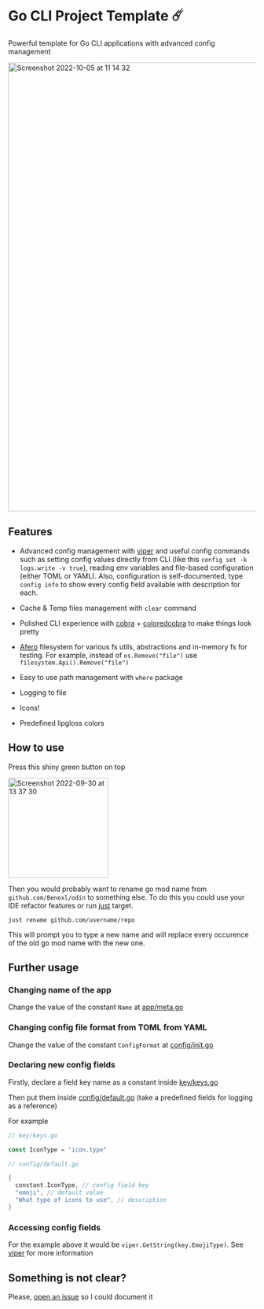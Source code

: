 # Go CLI Project Template ☄️

Powerful template for Go CLI applications with advanced config management

<img width="912" alt="Screenshot 2022-10-05 at 11 14 32" src="https://user-images.githubusercontent.com/62389790/194013247-897697ee-4b32-4b5d-9667-462fcc45e161.png">


## Features

- Advanced config management with [viper](https://github.com/spf13/viper) and
  useful config commands such as setting config values directly from CLI (like this `config set -k logs.write -v true`),
  reading env variables and file-based configuration (either TOML or YAML). Also, configuration is self-documented, type `config info` to show every config field available with description for each.

- Cache & Temp files management with `clear` command

- Polished CLI experience with [cobra](https://github.com/spf13/cobra) + [coloredcobra](https://github.com/ivanpirog/coloredcobra) to make things look pretty

- [Afero](https://github.com/spf13/afero) filesystem for various fs utils, abstractions and in-memory fs for testing.
  For example, instead of `os.Remove("file")` use `filesystem.Api().Remove("file")`

- Easy to use path management with `where` package

- Logging to file

- Icons!

- Predefined lipgloss colors

## How to use

Press this shiny green button on top

<img width="203" alt="Screenshot 2022-09-30 at 13 37 30" src="https://user-images.githubusercontent.com/62389790/193252456-42b966a7-2679-4868-bf25-d862524733ee.png">

Then you would probably want to rename go mod name from `github.com/Benexl/odin` to something else.
To do this you could use your IDE refactor features or run [just](https://github.com/casey/just) target.

```shell
just rename github.com/username/repo
```

This will prompt you to type a new name and will replace every occurence of the old go mod name with the new one.

## Further usage

### Changing name of the app

Change the value of the constant `Name` at [app/meta.go](https://github.com/Benexl/odin/blob/main/app/meta.go)

### Changing config file format from TOML from YAML

Change the value of the constant `ConfigFormat` at [config/init.go](https://github.com/Benexl/odin/blob/main/config/init.go)

### Declaring new config fields

Firstly, declare a field key name as a constant inside [key/keys.go](https://github.com/Benexl/odin/blob/main/key/keys.go)

Then put them inside [config/default.go](https://github.com/Benexl/odin/blob/0a71f1da1c51415469067edbfbe4cbb90e06ef13/config/default.go#L8:L23) (take a predefined fields for logging as a reference)

For example

```go
// key/keys.go

const IconType = "icon.type"
```

```go
// config/default.go

{
  constant.IconType, // config field key
  "emoji", // default value
  "What type of icons to use", // description
}
```

### Accessing config fields

For the example above it would be `viper.GetString(key.EmojiType)`. See [viper](https://github.com/spf13/viper) for more information


## Something is not clear?

Please, [open an issue](https://github.com/Benexl/odin/issues/new) so I could document it
